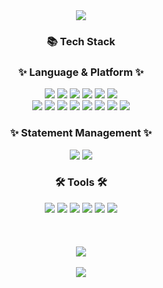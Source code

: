 <div align=center>
<img src="https://capsule-render.vercel.app/api?type=waving&color=FFAF0A&height=200&section=header&text=다경'sGitHub&fontColor=FDF5E6&fontSize=70"/>

</div>
<div align=center>
	<h3> 📚 Tech Stack </h3>
</div>

<div align="center">
<h3>✨ Language & Platform ✨</h3>
	<img src="https://img.shields.io/badge/HTML5-E34F26?style=flat&logo=HTML5&logoColor=white" />
	<img src="https://img.shields.io/badge/CSS3-1572B6?style=flat&logo=CSS3&logoColor=white" /> 
	<img src="https://img.shields.io/badge/JavaScript-F7DF1E?style=flat&logo=JavaScript&logoColor=white" />
  	<img src="https://img.shields.io/badge/TypeScript-3178C6?style=flat&logo=TypeScript&logoColor=white" />
    <img src="https://img.shields.io/badge/React-61DAFB?style=flat&logo=React&logoColor=white" />
    <img src="https://img.shields.io/badge/ReactNative-61DAFB?style=flat&logo=ReactNative&logoColor=white" /><br>
    <img src="https://img.shields.io/badge/Next.js-000000?style=flat&logo=Next.js&logoColor=white" />
            <img src="https://img.shields.io/badge/Java-007396?style=flat&logo=Java&logoColor=white" /> 
    <img src="https://img.shields.io/badge/Oracle-F80000?style=flat&logo=Oracle&logoColor=white" />
        <img src="https://img.shields.io/badge/Firebase-FFCA28?style=flat&logo=Firebase&logoColor=white" />
            <img src="https://img.shields.io/badge/Supabase-3ECF8E?style=flat&logo=Supabase&logoColor=white" />
               <img src="https://img.shields.io/badge/MongoDB-47A248?style=flat&logo=MongoDB&logoColor=white" />
                  <img src="https://img.shields.io/badge/Vercel-000000?style=flat&logo=Vercel&logoColor=white" />
                  <img src="https://img.shields.io/badge/Amazon AWS-232F3E?style=flat&logo=Amazon AWS&logoColor=white" />
                  <h3>✨ Statement Management ✨</h3>
        <img src="https://img.shields.io/badge/Redux-764ABC?style=flat&logo=Redux&logoColor=white" />
            <img src="https://img.shields.io/badge/React Query-FF4154?style=flat&logo=React Query&logoColor=white" />
            <h3>🛠 Tools 🛠</h3>
            <img src="https://img.shields.io/badge/GitHub-181717?style=flat&logo=GitHub&logoColor=white" />
              <img src="https://img.shields.io/badge/Apache Tomcat-F8DC75?style=flat&logo=Apache Tomcat&logoColor=white" />
                   <img src="https://img.shields.io/badge/Eclipse IDE-2C2255?style=flat&logo=Eclipse IDE&logoColor=white" />
                         <img src="https://img.shields.io/badge/Slack-4A154B?style=flat&logo=Slack&logoColor=white" />
                         <img src="https://img.shields.io/badge/Notion-000000?style=flat&logo=Notion&logoColor=white" />
                          <img src="https://img.shields.io/badge/Figma-F24E1E?style=flat&logo=Figma&logoColor=white" />
</div>
<br>
<br>
<br>
<div align="center">
<img src="https://github-readme-stats.vercel.app/api/top-langs/?username=ddoqi&layout=compact"><br><br>
<img src="https://github-readme-stats.vercel.app/api?username=ddoqi&show_icons=true">
</div>
